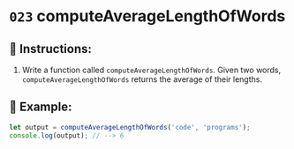 # `023` computeAverageLengthOfWords

## 📝 Instructions:

1. Write a function called `computeAverageLengthOfWords`. Given two words, `computeAverageLengthOfWords` returns the average of their lengths.

## 📎 Example:

```Javascript
let output = computeAverageLengthOfWords('code', 'programs');
console.log(output); // --> 6
```
